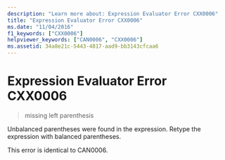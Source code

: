 ```yaml
---
description: "Learn more about: Expression Evaluator Error CXX0006"
title: "Expression Evaluator Error CXX0006"
ms.date: "11/04/2016"
f1_keywords: ["CXX0006"]
helpviewer_keywords: ["CAN0006", "CXX0006"]
ms.assetid: 34a8e21c-5443-4817-aad9-bb3143cfcaa6
---
```

# Expression Evaluator Error CXX0006

> missing left parenthesis

Unbalanced parentheses were found in the expression. Retype the expression with balanced parentheses.

This error is identical to CAN0006.
